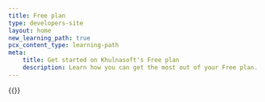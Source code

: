 ```yaml
---
title: Free plan
type: developers-site
layout: home
new_learning_path: true
pcx_content_type: learning-path
meta:
    title: Get started on Khulnasoft's Free plan
    description: Learn how you can get the most out of your Free plan.
---
```


{{<learning-path file="get-started-free.json">}}